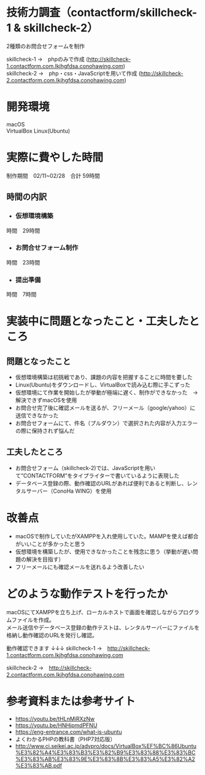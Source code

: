 # 技術力調査（contactform/skillcheck-1 & skillcheck-2）

2種類のお問合せフォームを制作

skillcheck-1 →　phpのみで作成 (http://skillcheck-1.contactform.com.lkjhgfdsa.conohawing.com)  
skillcheck-2 →　php・css・JavaScriptを用いて作成 (http://skillcheck-2.contactform.com.lkjhgfdsa.conohawing.com)  
 
# 開発環境
 
macOS  
VirtualBox Linux(Ubuntu)
 
# 実際に費やした時間
 
制作期間　02/11~02/28　合計 59時間

## 時間の内訳
- ### 仮想環境構築
時間　29時間  

- ### お問合せフォーム制作  
時間　23時間  

- ### 提出準備
時間　7時間
 
# 実装中に問題となったこと・工夫したところ

## 問題となったこと
- 仮想環境構築は初挑戦であり、課題の内容を把握することに時間を要した  
- Linux(Ubuntu)をダウンロードし、VirtualBoxで読み込む際に手こずった   
- 仮想環境にて作業を開始したが挙動が極端に遅く、制作ができなかった　→　解決できずmacOSを使用  
- お問合せ完了後に確認メールを送るが、フリーメール（google/yahoo）に送信できなかった　 
- お問合せフォームにて、件名（プルダウン）で選択された内容が入力エラーの際に保持されず悩んだ  
 
## 工夫したところ
- お問合せフォーム（skillcheck-2)では、JavaScriptを用いて”CONTACTFORM”をタイプライターで書いているように表現した  
- データベース登録の際、動作確認のURLがあれば便利であると判断し、レンタルサーバー（ConoHa WING）を使用  

# 改善点
- macOSで制作していたがXAMPPを入れ使用していた。MAMPを使えば都合がいいことが多かったと思う
- 仮想環境を構築したが、使用できなかったことを残念に思う（挙動が遅い問題の解決を目指す）
- フリーメールにも確認メールを送れるよう改善したい

 
# どのような動作テストを行ったか
 
macOSにてXAMPPを立ち上げ、ローカルホストで画面を確認しながらプログラムファイルを作成。  
メール送信やデータベース登録の動作テストは、レンタルサーバーにファイルを格納し動作確認のURLを発行し確認。  

動作確認できます
↓↓↓
skillcheck-1 →　http://skillcheck-1.contactform.com.lkjhgfdsa.conohawing.com  

skillcheck-2 →　http://skillcheck-2.contactform.com.lkjhgfdsa.conohawing.com

 
# 参考資料または参考サイト
 
- https://youtu.be/tHLnMiRXzNw  
- https://youtu.be/HNHjpmdPFNU  
- https://eng-entrance.com/what-is-ubuntu
- よくわかるPHPの教科書（PHP7対応版）  
- http://www.ci.seikei.ac.jp/advpro/docs/VirtualBox%EF%BC%86Ubuntu%E3%82%A4%E3%83%B3%E3%82%B9%E3%83%88%E3%83%BC%E3%83%AB%E3%83%9E%E3%83%8B%E3%83%A5%E3%82%A2%E3%83%AB.pdf

